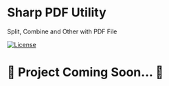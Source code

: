 # Sharp PDF Utility
Split, Combine and Other with PDF File

[![License](https://img.shields.io/badge/License-BSD%202--Clause-orange.svg)](https://opensource.org/licenses/BSD-2-Clause)

# 🔺 Project Coming Soon... 🔺
